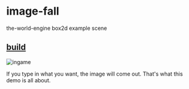 # image-fall
 the-world-engine box2d example scene

## [build](https://noname0310.github.io//image-fall/build/index.html)

![ingame](D:\noname\Projects\GitHub\image-fall\docs\ingame.png)

If you type in what you want, the image will come out. That's what this demo is all about.
